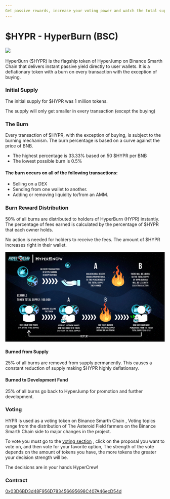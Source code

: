 ```yaml
---
Get passive rewards, increase your voting power and watch the total supply burn!
---
```


# $HYPR - HyperBurn (BSC)


![](https://hyperjumpold.gitbook.io/\~/files/v0/b/gitbook-x-prod.appspot.com/o/spaces%2F-MTScQrWET7o6AEJKVg7%2Fuploads%2Fi1QG7wCpvggadG8JDQpq%2Fimage.png?alt=media\&token=2b287d8f-6f95-411d-992d-ef3b2b4ba8e8)

HyperBurn ($HYPR) is the flagship token of HyperJump on Binance Smarth Chain that delivers instant passive yield directly to user wallets. It is a deflationary token with a burn on every transaction with the exception of buying.

### Initial Supply

The initial supply for $HYPR was 1 million tokens.

The supply will only get smaller in every transaction (except the buying)

### The Burn

Every transaction of $HYPR, with the exception of buying, is subject to the burning mechanism. The burn percentage is based on a curve against the price of BNB.&#x20;

* The highest percentage is 33.33% based on 50 $HYPR per BNB
* The lowest possible burn is 0.5%

#### The burn occurs on all of the following transactions:

* Selling on a DEX
* Sending from one wallet to another.
* Adding or removing liquidity to/from an AMM.

### Burn Reward Distribution

50% of all burns are distributed to holders of HyperBurn (HYPR) instantly. The percentage of fees earned is calculated by the percentage of $HYPR that each owner holds.

No action is needed for holders to receive the fees. The amount of $HYPR increases right in their wallet.

![Burn Cycle](<../.gitbook/assets/image (8).png>)

#### &#x20;Burned from Supply

25% of all burns are removed from supply permanently. This causes a constant reduction of supply making $HYPR highly deflationary.

#### Burned to Development Fund

25% of all burns go back to HyperJump for promotion and further development.&#x20;

### Voting

HYPR is used as a voting token on  Binance Smarth Chain , Voting topics range from the distribution of The Asteroid Field farmers on the  Binance Smarth Chain side to major changes in the project.

To vote you must go to the [voting section](https://snapshot.org/#/bsc.hyperjumpdao.eth) , click on the proposal you want to vote on, and then vote for your favorite option, The strength of the vote depends on the amount of tokens you have, the more tokens the greater your decision strength will be.

The decisions are in your hands HyperCrew!

### Contract

[0x03D6BD3d48F956D783456695698C407A46ecD54d](https://bscscan.com/address/0x03d6bd3d48f956d783456695698c407a46ecd54d#code)
